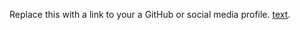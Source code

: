 Replace this with a link to your a GitHub or social media profile.
[text](https://phoebetesting.github.io/).

